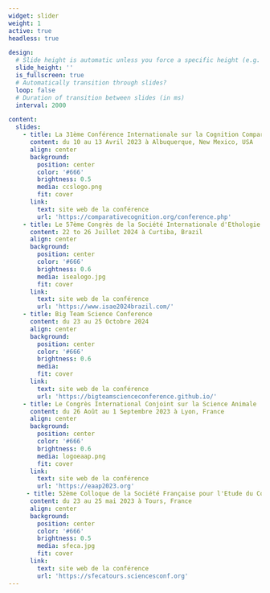 ```yaml
---
widget: slider
weight: 1
active: true
headless: true

design:
  # Slide height is automatic unless you force a specific height (e.g. '400px')
  slide_height: ''
  is_fullscreen: true
  # Automatically transition through slides?
  loop: false
  # Duration of transition between slides (in ms)
  interval: 2000

content:
  slides:
    - title: La 31ème Conférence Internationale sur la Cognition Comparée
      content: du 10 au 13 Avril 2023 à Albuquerque, New Mexico, USA
      align: center
      background:
        position: center
        color: '#666'
        brightness: 0.5
        media: ccslogo.png
        fit: cover
      link:
        text: site web de la conférence
        url: 'https://comparativecognition.org/conference.php'
    - title: Le 57ème Congrès de la Société Internationale d'Ethologie Appliquée
      content: 22 to 26 Juillet 2024 à Curtiba, Brazil
      align: center
      background:
        position: center
        color: '#666'
        brightness: 0.6
        media: isealogo.jpg
        fit: cover
      link:
        text: site web de la conférence
        url: 'https://www.isae2024brazil.com/'
    - title: Big Team Science Conference
      content: du 23 au 25 Octobre 2024
      align: center
      background:
        position: center
        color: '#666'
        brightness: 0.6
        media:
        fit: cover
      link:
        text: site web de la conférence
        url: 'https://bigteamscienceconference.github.io/'
    - title: Le Congrès International Conjoint sur la Science Animale
      content: du 26 Août au 1 Septembre 2023 à Lyon, France
      align: center
      background:
        position: center
        color: '#666'
        brightness: 0.6
        media: logoeaap.png
        fit: cover
      link:
        text: site web de la conférence
        url: 'https://eaap2023.org'
     - title: 52ème Colloque de la Société Française pour l'Etude du Comportement
      content: du 23 au 25 mai 2023 à Tours, France
      align: center
      background:
        position: center
        color: '#666'
        brightness: 0.5
        media: sfeca.jpg
        fit: cover
      link:
        text: site web de la conférence
        url: 'https://sfecatours.sciencesconf.org'
---
```


